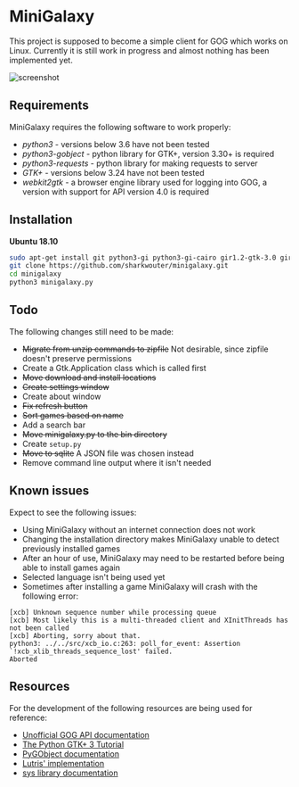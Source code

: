 # MiniGalaxy
This project is supposed to become a simple client for GOG which works on Linux. Currently it is still work in progress and almost nothing has been implemented yet.

![screenshot](https://github.com/sharkwouter/minigalaxy/raw/master/screenshot.png)

## Requirements

MiniGalaxy requires the following software to work properly:

* *python3* - versions below 3.6 have not been tested
* *python3-gobject* - python library for GTK+, version 3.30+ is required
* *python3-requests* - python library for making requests to server
* *GTK+* - versions below 3.24 have not been tested
* *webkit2gtk* - a browser engine library used for logging into GOG, a version with support for API version 4.0 is required

## Installation

**Ubuntu 18.10**

```sh
sudo apt-get install git python3-gi python3-gi-cairo gir1.2-gtk-3.0 gir1.2-webkit2-4.0 python3-requests
git clone https://github.com/sharkwouter/minigalaxy.git
cd minigalaxy
python3 minigalaxy.py
```

## Todo

The following changes still need to be made:

* ~~Migrate from unzip commands to zipfile~~ Not desirable, since zipfile doesn't preserve permissions
* Create a Gtk.Application class which is called first
* ~~Move download and install locations~~
* ~~Create settings window~~
* Create about window
* ~~Fix refresh button~~
* ~~Sort games based on name~~
* Add a search bar
* ~~Move minigalaxy.py to the bin directory~~
* Create ``setup.py``
* ~~Move to sqlite~~ A JSON file was chosen instead
* Remove command line output where it isn't needed

## Known issues

Expect to see the following issues:

* Using MiniGalaxy without an internet connection does not work
* Changing the installation directory makes MiniGalaxy unable to detect previously installed games
* After an hour of use, MiniGalaxy may need to be restarted before being able to install games again
* Selected language isn't being used yet
* Sometimes after installing a game MiniGalaxy will crash with the following error:

```
[xcb] Unknown sequence number while processing queue
[xcb] Most likely this is a multi-threaded client and XInitThreads has not been called
[xcb] Aborting, sorry about that.
python3: ../../src/xcb_io.c:263: poll_for_event: Assertion `!xcb_xlib_threads_sequence_lost' failed.
Aborted
```

## Resources
For the development of the following resources are being used for reference:

* [Unofficial GOG API documentation](https://gogapidocs.readthedocs.io/en/latest/)
* [The Python GTK+ 3 Tutorial](https://python-gtk-3-tutorial.readthedocs.io/en/latest/)
* [PyGObject documentation](https://pygobject.readthedocs.io/en/latest/index.html)
* [Lutris' implementation](https://github.com/lutris/lutris/blob/gog/lutris/services/gog.py)
* [sys library documentation](https://docs.python.org/3/library/sys.html#sys.platform)
